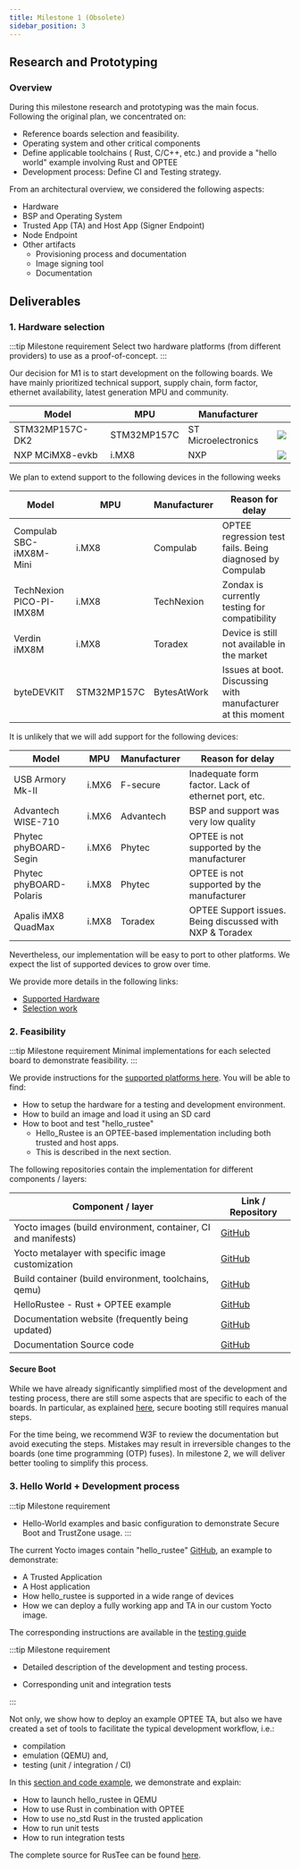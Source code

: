 ```yaml
---
title: Milestone 1 (Obsolete)
sidebar_position: 3
---
```


## Research and Prototyping

### Overview

During this milestone research and prototyping was the main focus. Following the original plan, we concentrated on:

- Reference boards selection and feasibility.
- Operating system and other critical components
- Define applicable toolchains ( Rust, C/C++, etc.) and provide a "hello world" example involving Rust and OPTEE
- Development process: Define CI and Testing strategy.

From an architectural overview, we considered the following aspects:

- Hardware
- BSP and Operating System
- Trusted App (TA) and Host App (Signer Endpoint)
- Node Endpoint
- Other artifacts
  - Provisioning process and documentation
  - Image signing tool
  - Documentation

## Deliverables

### 1. Hardware selection

:::tip Milestone requirement
Select two hardware platforms (from different providers) to use as a proof-of-concept.
:::

Our decision for M1 is to start development on the following boards. We have mainly prioritized technical support, supply chain, form factor, ethernet availability, latest generation MPU and community.

| Model           | MPU         | Manufacturer        |                                      |
| --------------- | ----------- | ------------------- | ------------------------------------ |
| STM32MP157C-DK2 | STM32MP157C | ST Microelectronics | ![](/img/STM32MP157C-DK2_angle2.jpg) |
| NXP MCiMX8-evkb | i.MX8       | NXP                 | ![](/img/imx8m.png)                  |

We plan to extend support to the following devices in the following weeks

| Model                    | MPU         | Manufacturer | Reason for delay                                            |
| ------------------------ | ----------- | ------------ | ----------------------------------------------------------- |
| Compulab SBC-iMX8M-Mini  | i.MX8       | Compulab     | OPTEE regression test fails. Being diagnosed by Compulab    |
| TechNexion PICO-PI-IMX8M | i.MX8       | TechNexion   | Zondax is currently testing for compatibility               |
| Verdin iMX8M             | i.MX8       | Toradex      | Device is still not available in the market                 |
| byteDEVKIT               | STM32MP157C | BytesAtWork  | Issues at boot. Discussing with manufacturer at this moment |

It is unlikely that we will add support for the following devices:

| Model                   | MPU   | Manufacturer | Reason for delay                                         |
| ----------------------- | ----- | ------------ | -------------------------------------------------------- |
| USB Armory Mk-II        | i.MX6 | F-secure     | Inadequate form factor. Lack of ethernet port, etc.      |
| Advantech WISE-710      | i.MX6 | Advantech    | BSP and support was very low quality                     |
| Phytec phyBOARD-Segin   | i.MX6 | Phytec       | OPTEE is not supported by the manufacturer               |
| Phytec phyBOARD-Polaris | i.MX8 | Phytec       | OPTEE is not supported by the manufacturer               |
| Apalis iMX8 QuadMax     | i.MX8 | Toradex      | OPTEE Support issues. Being discussed with NXP & Toradex |

Nevertheless, our implementation will be easy to port to other platforms. We expect the list of supported devices to grow over time.

We provide more details in the following links:

- [Supported Hardware](http://localhost:8081/zondbox-docs/Overview.html#hardware)
- [Selection work](http://localhost:8081/zondbox-docs/HardwareSelection.html)

### 2. Feasibility

:::tip Milestone requirement
Minimal implementations for each selected board to demonstrate feasibility.
:::

We provide instructions for the [supported platforms here](https://zondax.github.io/zondbox-docs/Overview.html). You will be able to find:

- How to setup the hardware for a testing and development environment.
- How to build an image and load it using an SD card
- How to boot and test "hello_rustee"
  - Hello_Rustee is an OPTEE-based implementation including both trusted and host apps.
  - This is described in the next section.

The following repositories contain the implementation for different components / layers:

| Component / layer                                             | Link / Repository                                             |
| ------------------------------------------------------------- | ------------------------------------------------------------- |
| Yocto images (build environment, container, CI and manifests) | [GitHub](https://github.com/Zondax/tee-images)                |
| Yocto metalayer with specific image customization             | [GitHub](https://github.com/Zondax/meta-zondax)               |
| Build container (build environment, toolchains, qemu)         | [GitHub](https://github.com/Zondax/docker-builder)            |
| HelloRustee - Rust + OPTEE example                            | [GitHub](https://github.com/Zondax/hello-rustee/)             |
| Documentation website (frequently being updated)              | [GitHub](https://zondax.github.io/zondbox-docs/Overview.html) |
| Documentation Source code                                     | [GitHub](https://github.com/Zondax/zondbox-docs)              |

#### Secure Boot

While we have already significantly simplified most of the development and testing process, there are still some aspects that are specific to each of the boards.
In particular, as explained [here](https://zondax.github.io/zondbox-docs/SecureBoot.html#stm32mp157c-devices), secure booting still requires manual steps.

For the time being, we recommend W3F to review the documentation but avoid executing the steps. Mistakes may result in irreversible changes to the boards (one time programming (OTP) fuses).
In milestone 2, we will deliver better tooling to simplify this process.

### 3. Hello World + Development process

:::tip Milestone requirement

- Hello-World examples and basic configuration to demonstrate Secure Boot and TrustZone usage.
  :::

The current Yocto images contain "hello_rustee" [GitHub](https://github.com/Zondax/hello-rustee/), an example to demonstrate:

- A Trusted Application
- A Host application
- How hello_rustee is supported in a wide range of devices
- How we can deploy a fully working app and TA in our custom Yocto image.

The corresponding instructions are available in the [testing guide](https://zondax.github.io/zondbox-docs/Overview.html#hello-rustee)

:::tip Milestone requirement

- Detailed description of the development and testing process.

- Corresponding unit and integration tests

:::

Not only, we show how to deploy an example OPTEE TA, but also we have created a set of tools to facilitate the typical development workflow, i.e.:

- compilation
- emulation (QEMU) and,
- testing (unit / integration / CI)

In this [section and code example](https://zondax.github.io/zondbox-docs/Overview.html#hello-rustee), we demonstrate and explain:

- How to launch hello_rustee in QEMU
- How to use Rust in combination with OPTEE
- How to use no_std Rust in the trusted application
- How to run unit tests
- How to run integration tests

The complete source for RusTee can be found [here](https://github.com/Zondax/hello-rustee/).
